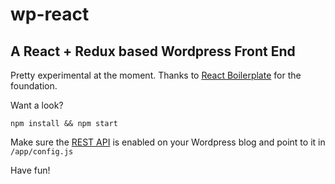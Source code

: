 # wp-react
## A React + Redux based Wordpress Front End

Pretty experimental at the moment. 
Thanks to [React Boilerplate](https://github.com/react-boilerplate/react-boilerplate) for the foundation.

Want a look?
```
npm install && npm start
```
Make sure the [REST API](https://developer.wordpress.org/rest-api/) is enabled on your Wordpress blog and point to it in `/app/config.js`

Have fun!

